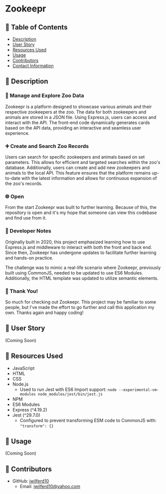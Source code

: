 # Zookeepr

## 📂 Table of Contents 
- [Description](#wave-description)
- [User Story](#open_book-user-story)
- [Resources Used](#floppy_disk-resources-used)
- [Usage](#minidisc-usage)
- [Contributors](#paperclip-contributors)
- [Contact Information](#e-mail-contact-information)

## :wave: Description
### :page_with_curl: Manage and Explore Zoo Data
Zookeepr is a platform designed to showcase various animals and their respective zookeepers at the zoo. The data for both zookeepers and animals are stored in a JSON file. Using Express.js, users can access and interact with the API. The front-end code dynamically generates cards based on the API data, providing an interactive and seamless user experience.

### :heavy_plus_sign: Create and Search Zoo Records
Users can search for specific zookeepers and animals based on set parameters.  This allows for efficient and targeted searches within the zoo's database. Additionally, users can create and add new zookeepers and animals to the local API. This feature ensures that the platform remains up-to-date with the latest information and allows for continuous expansion of the zoo's records.

### :globe_with_meridians: Open
From the start Zookeepr was built to further learning. Because of this, the repository is open and it's my hope that someone can view this codebase and find use from it.

### 💭 Developer Notes
Originally built in 2020, this project emphasized learning how to use Express.js and middleware to interact with both the front and back end. Since then, Zookeepr has undergone updates to facilitate further learning and hands-on practice.

The challenge was to mimic a real-life scenario where Zookeepr, previously built using CommonJS, needed to be updated to use ES6 Modules. Additionally, the HTML template was updated to utilize semantic elements. 

### 🙏 Thank You!
So much for checking out Zookeepr. This project may be familiar to some people, but I've made the effort to go further and call this application my own. Thanks again and happy coding!

## :open_book: User Story
(Coming Soon)

## :floppy_disk: Resources Used
- JavaScript
- HTML
- CSS
- Node.js
  - Used to run Jest with ES6 Import support: `node --experimental-vm-modules node_modules/jest/bin/jest.js`
- NPM
- ES6 Modules
- Express (^4.19.2)
- Jest (^29.7.0)
  - Configured to prevent transforming ESM code to CommonJS with: `"transform": {}`

## :minidisc: Usage
(Coming Soon)

## :paperclip: Contributors
- GitHub: [jwilferd10](https://github.com/jwilferd10)
  - Email: jwilferd10@yahoo.com
